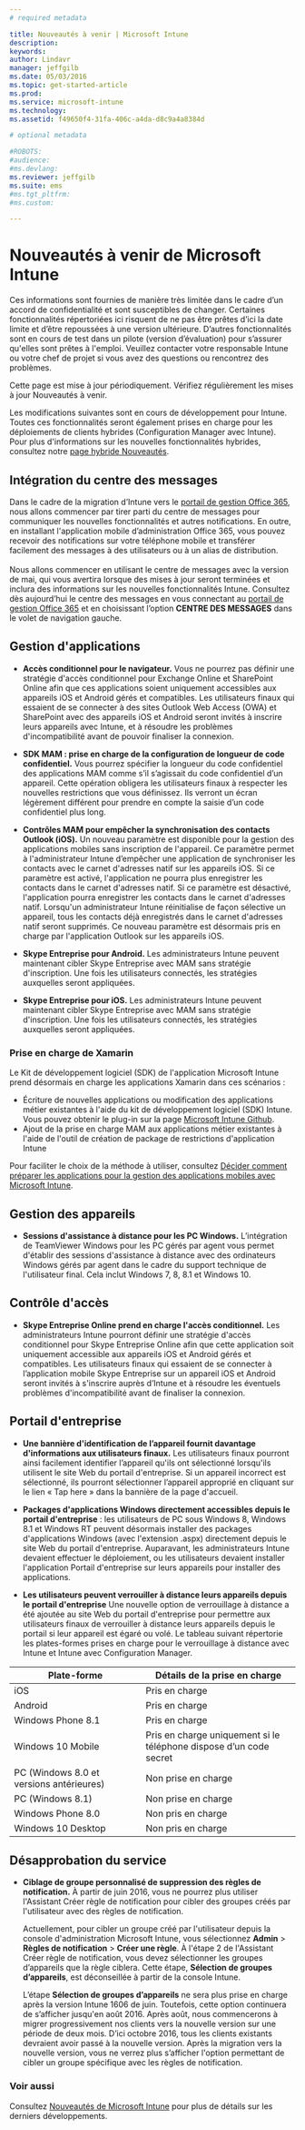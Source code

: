 ```yaml
---
# required metadata

title: Nouveautés à venir | Microsoft Intune
description:
keywords:
author: Lindavr
manager: jeffgilb
ms.date: 05/03/2016
ms.topic: get-started-article
ms.prod:
ms.service: microsoft-intune
ms.technology:
ms.assetid: f49650f4-31fa-406c-a4da-d8c9a4a8384d

# optional metadata

#ROBOTS:
#audience:
#ms.devlang:
ms.reviewer: jeffgilb
ms.suite: ems
#ms.tgt_pltfrm:
#ms.custom:

---
```


# Nouveautés à venir de Microsoft Intune
Ces informations sont fournies de manière très limitée dans le cadre d’un accord de confidentialité et sont susceptibles de changer. Certaines fonctionnalités répertoriées ici risquent de ne pas être prêtes d’ici la date limite et d’être repoussées à une version ultérieure. D’autres fonctionnalités sont en cours de test dans un pilote (version d’évaluation) pour s’assurer qu'elles sont prêtes à l'emploi. Veuillez contacter votre responsable Intune ou votre chef de projet si vous avez des questions ou rencontrez des problèmes.

Cette page est mise à jour périodiquement. Vérifiez régulièrement les mises à jour Nouveautés à venir.

Les modifications suivantes sont en cours de développement pour Intune. Toutes ces fonctionnalités seront également prises en charge pour les déploiements de clients hybrides (Configuration Manager avec Intune). Pour plus d'informations sur les nouvelles fonctionnalités hybrides, consultez notre [page hybride Nouveautés](https://technet.microsoft.com/en-US/library/mt718155(TechNet.10).aspx).

## Intégration du centre des messages
Dans le cadre de la migration d’Intune vers le [portail de gestion Office 365](https://portal.office.com/), nous allons commencer par tirer parti du centre de messages pour communiquer les nouvelles fonctionnalités et autres notifications.  En outre, en installant l'application mobile d’administration Office 365, vous pouvez recevoir des notifications sur votre téléphone mobile et transférer facilement des messages à des utilisateurs ou à un alias de distribution.<br>  
Nous allons commencer en utilisant le centre de messages avec la version de mai, qui vous avertira lorsque des mises à jour seront terminées et inclura des informations sur les nouvelles fonctionnalités Intune.  Consultez dès aujourd’hui le centre des messages en vous connectant au [portail de gestion Office 365](https://portal.office.com/) et en choisissant l’option **CENTRE DES MESSAGES** dans le volet de navigation gauche.
<!---TFS 1242782--->


## Gestion d'applications
- **Accès conditionnel pour le navigateur.** Vous ne pourrez pas définir une stratégie d'accès conditionnel pour Exchange Online et SharePoint Online afin que ces applications soient uniquement accessibles aux appareils iOS et Android gérés et compatibles. Les utilisateurs finaux qui essaient de se connecter à des sites Outlook Web Access (OWA) et SharePoint avec des appareils iOS et Android seront invités à inscrire leurs appareils avec Intune, et à résoudre les problèmes d'incompatibilité avant de pouvoir finaliser la connexion.
<!---TFS 1175844--->

- **SDK MAM : prise en charge de la configuration de longueur de code confidentiel.** Vous pourrez spécifier la longueur du code confidentiel des applications MAM comme s’il s’agissait du code confidentiel d’un appareil. Cette opération obligera les utilisateurs finaux à respecter les nouvelles restrictions que vous définissez. Ils verront un écran légèrement différent pour prendre en compte la saisie d’un code confidentiel plus long.
<!--- TFS 1104753--->

- **Contrôles MAM pour empêcher la synchronisation des contacts Outlook (iOS).** Un nouveau paramètre est disponible pour la gestion des applications mobiles sans inscription de l'appareil. Ce paramètre permet à l'administrateur Intune d’empêcher une application de synchroniser les contacts avec le carnet d'adresses natif sur les appareils iOS. Si ce paramètre est activé, l'application ne pourra plus enregistrer les contacts dans le carnet d'adresses natif. Si ce paramètre est désactivé, l'application pourra enregistrer les contacts dans le carnet d'adresses natif. Lorsqu'un administrateur Intune réinitialise de façon sélective un appareil, tous les contacts déjà enregistrés dans le carnet d'adresses natif seront supprimés. Ce nouveau paramètre est désormais pris en charge par l'application Outlook sur les appareils iOS.
<!---TFS item 1276166--->

- **Skype Entreprise pour Android.** Les administrateurs Intune peuvent maintenant cibler Skype Entreprise avec MAM sans stratégie d'inscription.  Une fois les utilisateurs connectés, les stratégies auxquelles seront appliquées.
<!--- TFS item 1248444 --->

- **Skype Entreprise pour iOS.** Les administrateurs Intune peuvent maintenant cibler Skype Entreprise avec MAM sans stratégie d'inscription.  Une fois les utilisateurs connectés, les stratégies auxquelles seront appliquées.
<!--- TFS item 1248443 --->

### Prise en charge de Xamarin
Le Kit de développement logiciel (SDK) de l'application Microsoft Intune prend désormais en charge les applications Xamarin dans ces scénarios :

- Écriture de nouvelles applications ou modification des applications métier existantes à l'aide du kit de développement logiciel (SDK) Intune. Vous pouvez obtenir le plug-in sur la page [Microsoft Intune Github](https://github.com/msintuneappsdk).
- Ajout de la prise en charge MAM aux applications métier existantes à l'aide de l'outil de création de package de restrictions d'application Intune

Pour faciliter le choix de la méthode à utiliser, consultez [Décider comment préparer les applications pour la gestion des applications mobiles avec Microsoft Intune](https://docs.microsoft.com/en-us/intune/deploy-use/decide-how-to-prepare-apps-for-mobile-application-management-with-microsoft-intune).
<!--- TFS 1061478 & TFS 1152340--->


## Gestion des appareils
- **Sessions d'assistance à distance pour les PC Windows.** L’intégration de TeamViewer Windows pour les PC gérés par agent vous permet d'établir des sessions d'assistance à distance avec des ordinateurs Windows gérés par agent dans le cadre du support technique de l'utilisateur final. Cela inclut Windows 7, 8, 8.1 et Windows 10.
<!--- TFS 1284856--->


<!--- TFS item 1274326 --->

## Contrôle d'accès
* **Skype Entreprise Online prend en charge l'accès conditionnel.** Les administrateurs Intune pourront définir une stratégie d'accès conditionnel pour Skype Entreprise Online afin que cette application soit uniquement accessible aux appareils iOS et Android gérés et compatibles. Les utilisateurs finaux qui essaient de se connecter à l’application mobile Skype Entreprise sur un appareil iOS et Android seront invités à s'inscrire auprès d’Intune et à résoudre les éventuels problèmes d'incompatibilité avant de finaliser la connexion.
<!---TFS item 1254499--->

## Portail d'entreprise
* **Une bannière d'identification de l’appareil fournit davantage d'informations aux utilisateurs finaux.** Les utilisateurs finaux pourront ainsi facilement identifier l’appareil qu'ils ont sélectionné lorsqu'ils utilisent le site Web du portail d'entreprise. Si un appareil incorrect est sélectionné, ils pourront sélectionner l’appareil approprié en cliquant sur le lien « Tap here » dans la bannière de la page d'accueil.
<!--- TFS 1231157--->

* **Packages d'applications Windows directement accessibles depuis le portail d'entreprise** : les utilisateurs de PC sous Windows 8, Windows 8.1 et Windows RT peuvent désormais installer des packages d'applications Windows (avec l'extension .aspx) directement depuis le site Web du portail d'entreprise. Auparavant, les administrateurs Intune devaient effectuer le déploiement, ou les utilisateurs devaient installer l'application Portail d'entreprise sur leurs appareils pour installer des applications.
<!--- TFS item 1082481 --->

* **Les utilisateurs peuvent verrouiller à distance leurs appareils depuis le portail d'entreprise** Une nouvelle option de verrouillage à distance a été ajoutée au site Web du portail d'entreprise pour permettre aux utilisateurs finaux de verrouiller à distance leurs appareils depuis le portail si leur appareil est égaré ou volé. Le tableau suivant répertorie les plates-formes prises en charge pour le verrouillage à distance avec Intune et Intune avec Configuration Manager.
<!--- TFS item 1195661 --->

|Plate-forme  |Détails de la prise en charge|
|---------|---------|
|iOS | Pris en charge|
|Android | Pris en charge|
|Windows Phone 8.1 | Pris en charge|
|Windows 10 Mobile | Pris en charge uniquement si le téléphone dispose d’un code secret|
|PC (Windows 8.0 et versions antérieures) | Non prise en charge|
|PC (Windows 8.1) | Non prise en charge|
|Windows Phone 8.0 | Non pris en charge|
|Windows 10 Desktop | Non pris en charge|

## Désapprobation du service
* **Ciblage de groupe personnalisé de suppression des règles de notification.** À partir de juin 2016, vous ne pourrez plus utiliser l'Assistant Créer règle de notification pour cibler des groupes créés par l'utilisateur avec des règles de notification.

    Actuellement, pour cibler un groupe créé par l'utilisateur depuis la console d'administration Microsoft Intune, vous sélectionnez **Admin** > **Règles de notification** > **Créer une règle**. À l'étape 2 de l'Assistant Créer règle de notification, vous devez sélectionner les groupes d’appareils que la règle ciblera. Cette étape, **Sélection de groupes d’appareils**, est déconseillée à partir de la console Intune.

    L’étape **Sélection de groupes d’appareils** ne sera plus prise en charge après la version Intune 1606 de juin. Toutefois, cette option continuera de s’afficher jusqu'en août 2016. Après août, nous commencerons à migrer progressivement nos clients vers la nouvelle version sur une période de deux mois. D’ici octobre 2016, tous les clients existants devraient avoir passé à la nouvelle version. Après la migration vers la nouvelle version, vous ne verrez plus s’afficher l'option permettant de cibler un groupe spécifique avec les règles de notification.
<!---   TFS 1278864--->







### Voir aussi
Consultez [Nouveautés de Microsoft Intune](whats-new-in-microsoft-intune.md) pour plus de détails sur les derniers développements.


<!--HONumber=May16_HO1-->


